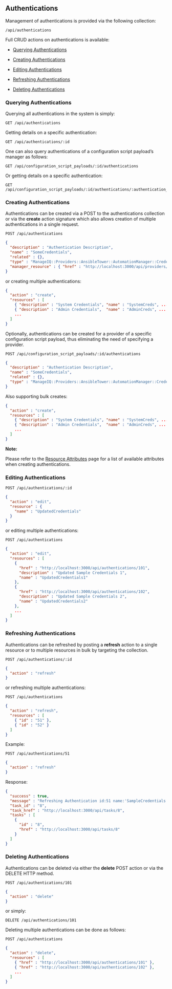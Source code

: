 ---
---

## Authentications

Management of authentications is provided via the following collection:

``` data
/api/authentications
```

Full CRUD actions on authentications is available:

  - [Querying Authentications](#querying-authentications)

  - [Creating Authentications](#creating-authentications)

  - [Editing Authentications](#editing-authentications)

  - [Refreshing Authentications](#refreshing-authentications)

  - [Deleting Authentications](#deleting-authentications)

### Querying Authentications

Querying all authentications in the system is simply:

    GET /api/authentications

Getting details on a specific authentication:

    GET /api/authentications/:id

One can also query authentications of a configuration script payload’s
manager as follows:

    GET /api/configuration_script_payloads/:id/authentications

Or getting details on a specific authentication:

    GET /api/configuration_script_payloads/:id/authentications/:authentication_id

### Creating Authentications

Authentications can be created via a POST to the authentications
collection or via the **create** action signature which also allows
creation of multiple authentications in a single request.

    POST /api/authentications

``` json
{
  "description" : "Authentication Description",
  "name" : "SomeCredentials",
  "related" : {},
  "type" : "ManageIQ::Providers::AnsibleTower::AutomationManager::Credential",
  "manager_resource" : { "href" : "http://localhost:3000/api/providers/7" }
}
```

or creating multiple authentications:

``` json
{
  "action" : "create",
  "resources" : [
    { "description" : "System Credentials", "name" : "SystemCreds", ... },
    { "description" : "Admin Credentials",  "name" : "AdminCreds", ... },
    ...
  ]
}
```

Optionally, authentications can be created for a provider of a specific
configuration script payload, thus eliminating the need of specifying a
provider.

    POST /api/configuration_script_payloads/:id/authentications

``` json
{
  "description" : "Authentication Description",
  "name" : "SomeCredentials",
  "related" : {},
  "type" : "ManageIQ::Providers::AnsibleTower::AutomationManager::Credential"
}
```

Also supporting bulk creates:

``` json
{
  "action" : "create",
  "resources" : [
    { "description" : "System Credentials", "name" : "SystemCreds", ... },
    { "description" : "Admin Credentials",  "name" : "AdminCreds", ... },
    ...
  ]
}
```

**Note:**

Please refer to the [Resource Attributes](../appendices/resource_attributes.html#authentications) page
for a list of available attributes when creating authentications.

### Editing Authentications

    POST /api/authentications/:id

``` json
{
  "action" : "edit",
  "resource" : {
    "name" : "UpdatedCredentials"
  }
}
```

or editing multiple authentications:

    POST /api/authentications

``` json
{
  "action" : "edit",
  "resources" : [
    {
      "href" : "http://localhost:3000/api/authentications/101",
      "description" : "Updated Sample Credentials 1",
      "name" : "UpdatedCredentials1"
    },
    {
      "href" : "http://localhost:3000/api/authentications/102",
      "description" : "Updated Sample Credentials 2",
      "name" : "UpdatedCredentials2"
    },
    ...
  ]
}
```

### Refreshing Authentications

Authentications can be refreshed by posting a **refresh** action to a
single resource or to multiple resources in bulk by targeting the
collection.

    POST /api/authentications/:id

``` json
{
  "action" : "refresh"
}
```

or refreshing multiple authentications:

    POST /api/authentications

``` json
{
  "action" : "refresh",
  "resources" : [
    { "id" : "51" },
    { "id" : "52" }
  ]
}
```

Example:

    POST /api/authentications/51

``` json
{
  "action" : "refresh"
}
```

Response:

``` json
{
  "success" : true,
  "message" : "Refreshing Authentication id:51 name:'SampleCredentials'",
  "task_id" : "8",
  "task_href" : "http://localhost:3000/api/tasks/8",
  "tasks" : [
    {
      "id" : "8",
      "href" : "http://localhost:3000/api/tasks/8"
    }
  ]
}
```

### Deleting Authentications

Authentications can be deleted via either the **delete** POST action or
via the DELETE HTTP method.

    POST /api/authentications/101

``` json
{
  "action" : "delete"
}
```

or simply:

    DELETE /api/authentications/101

Deleting multiple authentications can be done as follows:

    POST /api/authentications

``` json
{
  "action" : "delete",
  "resources" : [
    { "href" : "http://localhost:3000/api/authentications/101" },
    { "href" : "http://localhost:3000/api/authentications/102" },
    ...
  ]
}
```
